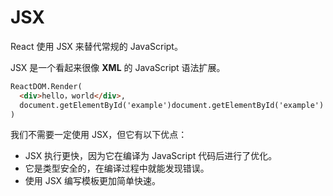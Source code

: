 # JSX
React 使用 JSX 来替代常规的 JavaScript。  

JSX 是一个看起来很像 **XML** 的 JavaScript 语法扩展。  

```html
ReactDOM.Render(
  <div>hello，world</div>,
  document.getElementById('example')document.getElementById('example')
)
```

我们不需要一定使用 JSX，但它有以下优点：

* JSX 执行更快，因为它在编译为 JavaScript 代码后进行了优化。
* 它是类型安全的，在编译过程中就能发现错误。
* 使用 JSX 编写模板更加简单快速。
